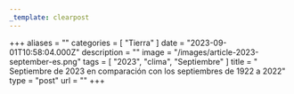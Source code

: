 ```yaml
---
_template: clearpost
---
```



+++
aliases = ""
categories = [ "Tierra" ]
date = "2023-09-01T10:58:04.000Z"
description = ""
image = "/images/article-2023-september-es.png"
tags = [ "2023", "clima", "Septiembre" ]
title = " Septiembre de 2023 en comparación con los septiembres de 1922 a 2022"
type = "post"
url = ""
+++


